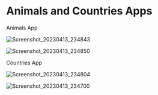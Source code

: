 # Animals and Countries Apps

Animals App

![Screenshot_20230413_234843](https://user-images.githubusercontent.com/35847896/231879614-1f4472b2-00d9-447f-81e6-b30d63be7871.png)

![Screenshot_20230413_234850](https://user-images.githubusercontent.com/35847896/231879628-25dcd7a6-f41f-46a1-b477-c00524b58884.png)


Countries App

![Screenshot_20230413_234804](https://user-images.githubusercontent.com/35847896/231879447-8ad8e590-25b1-4239-addf-1be2ecdb8197.png)

![Screenshot_20230413_234700](https://user-images.githubusercontent.com/35847896/231879223-0e482c1a-637d-4175-ab7b-8dd17a656501.png)


